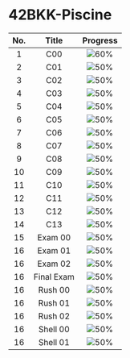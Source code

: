 # 42BKK-Piscine

| No. |    Title      |              Progress              |
| :-: |     :-:       |                :-:                 |
|  1  |   C00         | ![60%](https://progress-bar.dev/60)|
|  2  |   C01         | ![50%](https://progress-bar.dev/50)|
|  3  |   C02         | ![50%](https://progress-bar.dev/50)|
|  4  |   C03         | ![50%](https://progress-bar.dev/50)|
|  5  |   C04         | ![50%](https://progress-bar.dev/50)|
|  6  |   C05         | ![50%](https://progress-bar.dev/50)|
|  7  |   C06         | ![50%](https://progress-bar.dev/50)|
|  8  |   C07         | ![50%](https://progress-bar.dev/50)|
|  9  |   C08         | ![50%](https://progress-bar.dev/50)|
| 10  |   C09         | ![50%](https://progress-bar.dev/50)|
| 11  |   C10         | ![50%](https://progress-bar.dev/50)|
| 12  |   C11         | ![50%](https://progress-bar.dev/50)|
| 13  |   C12         | ![50%](https://progress-bar.dev/50)|
| 14  |   C13         | ![50%](https://progress-bar.dev/50)|
| 15  |   Exam 00     | ![50%](https://progress-bar.dev/50)|
| 16  |   Exam 01     | ![50%](https://progress-bar.dev/50)|
| 16  |   Exam 02     | ![50%](https://progress-bar.dev/50)|
| 16  |   Final Exam  | ![50%](https://progress-bar.dev/50)|
| 16  |   Rush 00     | ![50%](https://progress-bar.dev/50)|
| 16  |   Rush 01     | ![50%](https://progress-bar.dev/50)|
| 16  |   Rush 02     | ![50%](https://progress-bar.dev/50)|
| 16  |   Shell 00    | ![50%](https://progress-bar.dev/50)|
| 16  |   Shell 01    | ![50%](https://progress-bar.dev/50)|